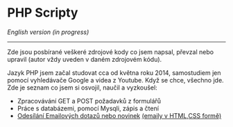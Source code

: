 <h1>PHP Scripty</h1>
<i>English version (in progress)</i>
<hr>
<p>Zde jsou posbírané veškeré zdrojové kody co jsem napsal, převzal nebo upravil (autor vždy uveden v daném zdrojovém kódu).</p>
<p>Jazyk PHP jsem začal studovat cca od května roku 2014, samostudiem jen pomocí vyhledávače Google a videa z Youtube. Když se chce, všechno jde. Zde je seznam co jsem si osvojil, naučil a vyzkoušel:</p>
<ul>
    <li>Zpracovávání GET a POST požadavků z formulářů</li>
    <li>Práce s databázemi, pomocí Mysqli, zápis a čtení</li>
    <li><a href="https://github.com/jakubkrizka/PHP/blob/master/email/email.php#L46">Odesílání Emailových dotazů nebo novinek</a> <a href="https://github.com/jakubkrizka/PHP/blob/master/email/email.php#L20">(emaily v HTML,CSS formě)</a></li>
</ul>